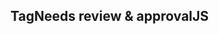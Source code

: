 <h2>Tag<span class="status deprecated">Needs review & approval</span><span class="status js">JS</span></h2>
